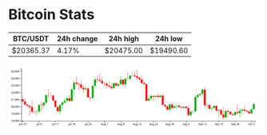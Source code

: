 # Bitcoin Stats

BTC/USDT|24h change|24h high|24h low|
|---|---|---|---|
|$20365.37|4.17%|$20475.00|$19490.60|

<img src="./chart.svg">
